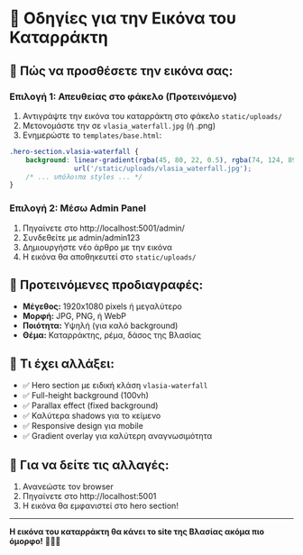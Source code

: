 # 🌊 Οδηγίες για την Εικόνα του Καταρράκτη

## 📸 **Πώς να προσθέσετε την εικόνα σας:**

### **Επιλογή 1: Απευθείας στο φάκελο (Προτεινόμενο)**
1. Αντιγράψτε την εικόνα του καταρράκτη στο φάκελο `static/uploads/`
2. Μετονομάστε την σε `vlasia_waterfall.jpg` (ή .png)
3. Ενημερώστε το `templates/base.html`:

```css
.hero-section.vlasia-waterfall {
    background: linear-gradient(rgba(45, 80, 22, 0.5), rgba(74, 124, 89, 0.5)), 
                url('/static/uploads/vlasia_waterfall.jpg');
    /* ... υπόλοιπα styles ... */
}
```

### **Επιλογή 2: Μέσω Admin Panel**
1. Πηγαίνετε στο http://localhost:5001/admin/
2. Συνδεθείτε με admin/admin123
3. Δημιουργήστε νέο άρθρο με την εικόνα
4. Η εικόνα θα αποθηκευτεί στο `static/uploads/`

## 🎯 **Προτεινόμενες προδιαγραφές:**
- **Μέγεθος:** 1920x1080 pixels ή μεγαλύτερο
- **Μορφή:** JPG, PNG, ή WebP
- **Ποιότητα:** Υψηλή (για καλό background)
- **Θέμα:** Καταρράκτης, ρέμα, δάσος της Βλασίας

## 🌟 **Τι έχει αλλάξει:**
- ✅ Hero section με ειδική κλάση `vlasia-waterfall`
- ✅ Full-height background (100vh)
- ✅ Parallax effect (fixed background)
- ✅ Καλύτερα shadows για το κείμενο
- ✅ Responsive design για mobile
- ✅ Gradient overlay για καλύτερη αναγνωσιμότητα

## 🔄 **Για να δείτε τις αλλαγές:**
1. Ανανεώστε τον browser
2. Πηγαίνετε στο http://localhost:5001
3. Η εικόνα θα εμφανιστεί στο hero section!

---

**Η εικόνα του καταρράκτη θα κάνει το site της Βλασίας ακόμα πιο όμορφο!** 🌲💧✨
